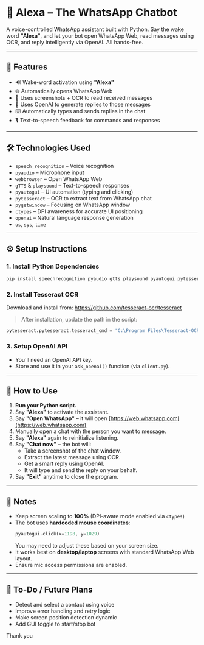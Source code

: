 
# 🤖 Alexa – The WhatsApp Chatbot

A voice-controlled WhatsApp assistant built with Python. Say the wake word **"Alexa"**, and let your bot open WhatsApp Web, read messages using OCR, and reply intelligently via OpenAI. All hands-free.

---

## 📌 Features

- 🔊 Wake-word activation using **"Alexa"**
- 🌐 Automatically opens WhatsApp Web
- 📸 Uses screenshots + OCR to read received messages
- 🧠 Uses OpenAI to generate replies to those messages
- ⌨️ Automatically types and sends replies in the chat
- 🎙️ Text-to-speech feedback for commands and responses

---

## 🛠️ Technologies Used

- `speech_recognition` – Voice recognition
- `pyaudio` – Microphone input
- `webbrowser` – Open WhatsApp Web
- `gTTS` & `playsound` – Text-to-speech responses
- `pyautogui` – UI automation (typing and clicking)
- `pytesseract` – OCR to extract text from WhatsApp chat
- `pygetwindow` – Focusing on WhatsApp window
- `ctypes` – DPI awareness for accurate UI positioning
- `openai` – Natural language response generation
- `os`, `sys`, `time`

---

## ⚙️ Setup Instructions

### 1. Install Python Dependencies

```bash
pip install speechrecognition pyaudio gtts playsound pyautogui pytesseract pygetwindow openai
```

### 2. Install Tesseract OCR

Download and install from: https://github.com/tesseract-ocr/tesseract

> After installation, update the path in the script:
```python
pytesseract.pytesseract.tesseract_cmd = "C:\Program Files\Tesseract-OCR\tesseract.exe"
```

### 3. Setup OpenAI API

- You'll need an OpenAI API key.
- Store and use it in your `ask_openai()` function (via `client.py`).

---

## 🚀 How to Use

1. **Run your Python script.**
2. Say **"Alexa"** to activate the assistant.
3. Say **"Open WhatsApp"** – it will open [https://web.whatsapp.com](https://web.whatsapp.com)
4. Manually open a chat with the person you want to message.
5. Say **"Alexa"** again to reinitialize listening.
6. Say **"Chat now"** – the bot will:
   - Take a screenshot of the chat window.
   - Extract the latest message using OCR.
   - Get a smart reply using OpenAI.
   - It will type and send the reply on your behalf.
7. Say **"Exit"** anytime to close the program.

---

## 📌 Notes

- Keep screen scaling to **100%** (DPI-aware mode enabled via `ctypes`)
- The bot uses **hardcoded mouse coordinates**:
  ```python
  pyautogui.click(x=1198, y=1029)
  ```
  You may need to adjust these based on your screen size.
- It works best on **desktop/laptop** screens with standard WhatsApp Web layout.
- Ensure mic access permissions are enabled.

---

## 🚧 To-Do / Future Plans

- Detect and select a contact using voice
- Improve error handling and retry logic
- Make screen position detection dynamic
- Add GUI toggle to start/stop bot


Thank you
